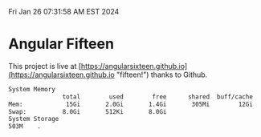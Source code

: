 Fri Jan 26 07:31:58 AM EST 2024

# Angular Fifteen


This project is live at [https://angularsixteen.github.io](https://angularsixteen.github.io "fifteen!") thanks to Github.

```bash
System Memory
               total        used        free      shared  buff/cache   available
Mem:            15Gi       2.0Gi       1.4Gi       305Mi        12Gi        13Gi
Swap:          8.0Gi       512Ki       8.0Gi
System Storage
503M	.
```
